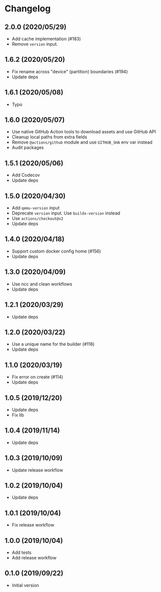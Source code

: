 # Changelog

## 2.0.0 (2020/05/29)

* Add cache implementation (#183)
* Remove `version` input.

## 1.6.2 (2020/05/20)

* Fix rename across "device" (partition) boundaries (#194)
* Update deps

## 1.6.1 (2020/05/08)

* Typo

## 1.6.0 (2020/05/07)

* Use native GitHub Action tools to download assets and use GitHub API
* Cleanup local paths from extra fields
* Remove `@actions/github` module and use `GITHUB_SHA` env var instead
* Audit packages

## 1.5.1 (2020/05/06)

* Add Codecov
* Update deps

## 1.5.0 (2020/04/30)

* Add `qemu-version` input
* Deprecate `version` input. Use `buildx-version` instead
* Use `actions/checkout@v2`
* Update deps

## 1.4.0 (2020/04/18)

* Support custom docker config home (#156)
* Update deps

## 1.3.0 (2020/04/09)

* Use ncc and clean workflows
* Update deps

## 1.2.1 (2020/03/29)

* Update deps

## 1.2.0 (2020/03/22)

* Use a unique name for the builder (#116)
* Update deps

## 1.1.0 (2020/03/19)

* Fix error on create (#114)
* Update deps

## 1.0.5 (2019/12/20)

* Update deps
* Fix lib

## 1.0.4 (2019/11/14)

* Update deps

## 1.0.3 (2019/10/09)

* Update release workflow

## 1.0.2 (2019/10/04)

* Update deps

## 1.0.1 (2019/10/04)

* Fix release workflow

## 1.0.0 (2019/10/04)

* Add tests
* Add release workflow

## 0.1.0 (2019/09/22)

* Initial version
